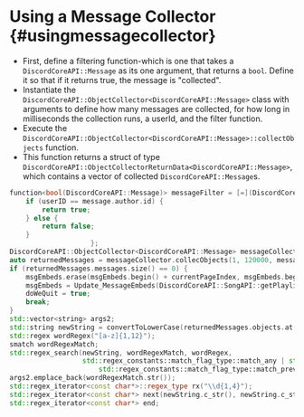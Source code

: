 Using a Message Collector {#usingmessagecollector}
============
- First, define a filtering function-which is one that takes a `DiscordCoreAPI::Message` as its one argument, that returns a `bool`. Define it so that if it returns true, the message is "collected".
- Instantiate the `DiscordCoreAPI::ObjectCollector<DiscordCoreAPI::Message>` class with arguments to define how many messages are collected, for how long in milliseconds the collection runs, a userId, and the filter function.
- Execute the `DiscordCoreAPI::ObjectCollector<DiscordCoreAPI::Message>::collectObjects` function.
- This function returns a struct of type `DiscordCoreAPI::ObjectCollectorReturnData<DiscordCoreAPI::Message>`, which contains a vector of collected `DiscordCoreAPI::Message`s.
 
```cpp
function<bool(DiscordCoreAPI::Message)> messageFilter = [=](DiscordCoreAPI::Message message)-> bool {
	if (userID == message.author.id) {
		return true;
	} else {
		return false;
	}
                    };
DiscordCoreAPI::ObjectCollector<DiscordCoreAPI::Message> messageCollector;
auto returnedMessages = messageCollector.collecObjects(1, 120000, messageFilter);
if (returnedMessages.messages.size() == 0) {
	msgEmbeds.erase(msgEmbeds.begin() + currentPageIndex, msgEmbeds.begin() + currentPageIndex + 1);
	msgEmbeds = Update_MessageEmbeds(DiscordCoreAPI::SongAPI::getPlaylist(guild.id), discordGuild, newEvent, args.eventData, currentPageIndex);
	doWeQuit = true;
	break;
}
std::vector<string> args2;
std::string newString = convertToLowerCase(returnedMessages.objects.at(0).content);
std::regex wordRegex("[a-z]{1,12}");
smatch wordRegexMatch;
std::regex_search(newString, wordRegexMatch, wordRegex,
				  std::regex_constants::match_flag_type::match_any | std::regex_constants::match_flag_type::match_not_null |
					  std::regex_constants::match_flag_type::match_prev_avail);
args2.emplace_back(wordRegexMatch.str());
std::regex_iterator<const char*>::regex_type rx("\\d{1,4}");
std::regex_iterator<const char*> next(newString.c_str(), newString.c_str() + strlen(newString.c_str()), rx);
std::regex_iterator<const char*> end;
```